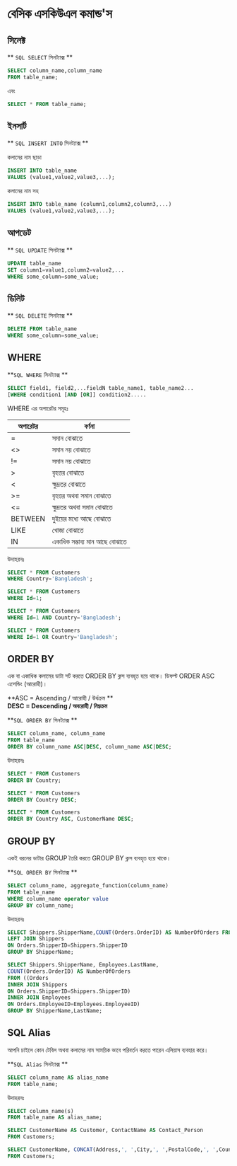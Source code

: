 # বেসিক এসকিউএল কমান্ড'স

## সিলেক্ট

** `SQL SELECT` সিনট্যাক্স **
```sql
SELECT column_name,column_name
FROM table_name;
```
এবং
```sql
SELECT * FROM table_name;
```

## ইনসার্ট

** `SQL INSERT INTO` সিনট্যাক্স **

কলামের নাম ছাড়া
```sql
INSERT INTO table_name
VALUES (value1,value2,value3,...);
```
কলামের নাম সহ
```sql
INSERT INTO table_name (column1,column2,column3,...)
VALUES (value1,value2,value3,...);
```

## আপডেট

** `SQL UPDATE` সিনট্যাক্স **
```sql
UPDATE table_name
SET column1=value1,column2=value2,...
WHERE some_column=some_value;
```

## ডিলিট

** `SQL DELETE` সিনট্যাক্স **
```sql
DELETE FROM table_name
WHERE some_column=some_value;
```

## WHERE

**`SQL WHERE` সিনট্যাক্স **
```sql
SELECT field1, field2,...fieldN table_name1, table_name2...
[WHERE condition1 [AND [OR]] condition2.....
```

WHERE এর অপারেটর সমূহঃ

| অপারেটর | বর্ণনা |
| -- | -- |
| = | সমান বোঝাতে |
| <> | সমান নয় বোঝাতে  |
| != | সমান নয় বোঝাতে  |
| > | বৃহত্তর  বোঝাতে |
|<| ক্ষুদ্রতর বোঝাতে  |
|>=|বৃহত্তর  অথবা সমান বোঝাতে |
|<=| ক্ষুদ্রতর অথবা সমান বোঝাতে  |
|BETWEEN| দুইয়ের মধ্যে আছে বোঝাতে  |
|LIKE| খোজা বোঝাতে |
|IN| একাধিক সম্ভাব্য মান আছে বোঝাতে |


উদাহরনঃ
```sql
SELECT * FROM Customers
WHERE Country='Bangladesh';
```
```sql
SELECT * FROM Customers
WHERE Id=1;
```
```sql
SELECT * FROM Customers
WHERE Id=1 AND Country='Bangladesh';
```
```sql
SELECT * FROM Customers
WHERE Id=1 OR Country='Bangladesh';
```

## ORDER BY
এক বা একাধিক কলামের ডাটা সর্ট করতে ORDER BY ক্লস ব্যবহৃত হয়ে থাকে। ডিফল্ট ORDER ASC এসেন্ডিং (আরোহী)।

**ASC = Ascending / আরোহী / উর্ধক্রম **<br>
**DESC = Descending / অবরোহী / নিম্নক্রম**

**`SQL ORDER BY` সিনট্যাক্স **
```sql
SELECT column_name, column_name
FROM table_name
ORDER BY column_name ASC|DESC, column_name ASC|DESC;
```

উদাহরনঃ
```sql
SELECT * FROM Customers
ORDER BY Country;
```

```sql
SELECT * FROM Customers
ORDER BY Country DESC;
```

```sql
SELECT * FROM Customers
ORDER BY Country ASC, CustomerName DESC;
```

## GROUP BY

একই ধরনের ডাটার GROUP তৈরি করতে GROUP BY ক্লস ব্যবহৃত হয়ে থাকে।

**`SQL ORDER BY` সিনট্যাক্স **
```sql
SELECT column_name, aggregate_function(column_name)
FROM table_name
WHERE column_name operator value
GROUP BY column_name;
```
উদাহরনঃ
```sql
SELECT Shippers.ShipperName,COUNT(Orders.OrderID) AS NumberOfOrders FROM Orders
LEFT JOIN Shippers
ON Orders.ShipperID=Shippers.ShipperID
GROUP BY ShipperName;
```

```sql
SELECT Shippers.ShipperName, Employees.LastName,
COUNT(Orders.OrderID) AS NumberOfOrders
FROM ((Orders
INNER JOIN Shippers
ON Orders.ShipperID=Shippers.ShipperID)
INNER JOIN Employees
ON Orders.EmployeeID=Employees.EmployeeID)
GROUP BY ShipperName,LastName;
```

## SQL Alias

আপনি চাইলে কোন টেবিল অথবা কলামের নাম সাময়িক ভাবে পরিবর্তন করতে পারেন এলিয়াস  ব্যবহার করে।

**`SQL Alias` সিনট্যাক্স **
```sql
SELECT column_name AS alias_name
FROM table_name;
```
উদাহরনঃ
```sql
SELECT column_name(s)
FROM table_name AS alias_name;
```

```sql
SELECT CustomerName AS Customer, ContactName AS Contact_Person
FROM Customers;
```

```sql
SELECT CustomerName, CONCAT(Address,', ',City,', ',PostalCode,', ',Country) AS Address
FROM Customers;
```
